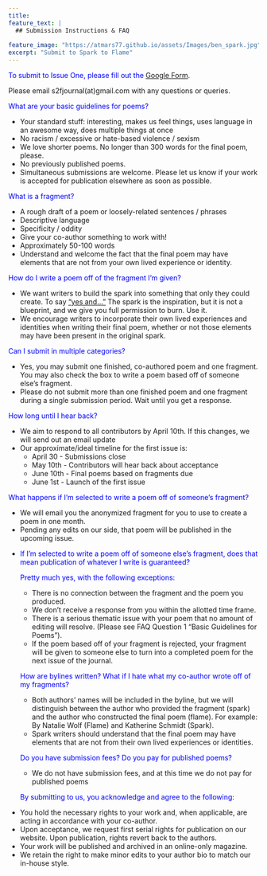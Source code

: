 ```yaml
---
title: 
feature_text: |
  ## Submission Instructions & FAQ
 
feature_image: "https://atmars77.github.io/assets/Images/ben_spark.jpg"
excerpt: "Submit to Spark to Flame"
---
```

<p style="color:blue"> 
To submit to Issue One, please fill out the <a href="https://docs.google.com/forms/d/e/1FAIpQLScK-5ArvstWpBkvBcw4TYKUSAPVl5In5AHuAPFlRvVUN_zhCA/viewform">Google Form</a>. 

Please email s2fjournal(at)gmail.com with any questions or queries.</p>

<p style="color:blue"> What are your basic guidelines for poems?
<p style="color:blue"> <ul>
  <li>Your standard stuff: interesting, makes us feel things, uses language in an awesome way, does multiple things at once</li>
  <li>No racism / excessive or hate-based violence / sexism </li>
  <li>We love shorter poems. No longer than 300 words for the final poem, please. </li>
  <li>No previously published poems.</li>
  <li>Simultaneous submissions are welcome. Please let us know if your work is accepted for publication elsewhere as soon as possible.</li>
</ul></p>

<p style="color:blue"> What is a fragment?
<p style="color:blue"><ul>
  <li>A rough draft of a poem or loosely-related sentences / phrases </li>
  <li> Descriptive language </li>
  <li>Specificity / oddity</li>
  <li>Give your co-author something to work with!</li>
  <li>Approximately 50-100 words</li>
  <li>Understand and welcome the fact that the final poem may have elements that are not from your own lived experience or identity.</li>
</ul></p>


<p style="color:blue"> How do I write a poem off of the fragment I’m given?
<p style="color:blue"><ul>
  <li>We want writers to build the spark into something that only they could create. To say <a href= "https://en.wikipedia.org/wiki/Yes,_and...">“yes and…”</a> The spark is the inspiration, but it is not a blueprint, and we give you full permission to burn. Use it.</li>
  <li>We encourage writers to incorporate their own lived experiences and identities when writing their final poem, whether or not those elements may have been present in the original spark.</li>
</ul></p>


<p style="color:blue"> Can I submit in multiple categories?
<p style="color:blue"><ul>
  <li>Yes, you may submit one finished, co-authored poem and one fragment. You may also check the box to write a poem based off of someone else’s fragment. </li>
  <li>Please do not submit more than one finished poem and one fragment during a single submission period. Wait until you get a response. </li>
</ul></p>

<p style="color:blue"> How long until I hear back?
  <p style="color:blue"><ul>
  <li>We aim to respond to all contributors by April 10th. If this changes, we will send out an email update </li>
  <li>Our approximate/ideal timeline for the first issue is:
    <ul>
    <li> April 30 - Submissions close </li>
    <li> May 10th - Contributors will hear back about acceptance </li>
    <li> June 10th - Final poems based on fragments due </li>
    <li> June 1st - Launch of the first issue </li>
    </ul>
    </li>
  </ul></p>
<p style="color:blue"> What happens if I’m selected to write a poem off of someone’s fragment?
<p style="color:blue"><ul>
<li> We will email you the anonymized fragment for you to use to create a poem in one month. </li>
<li>Pending any edits on our side, that poem will be published in the upcoming issue. <li>

<p style="color:blue"> If I’m selected to write a poem off of someone else’s fragment, does that mean publication of whatever I write is guaranteed?</p>

<p style="color:blue"> Pretty much yes, with the following exceptions: 
<p style="color:blue"><ul>
  <li>There is no connection between the fragment and the poem you produced. </li>
  <li>We don’t receive a response from you within the allotted time frame.</li>
  <li>There is a serious thematic issue with your poem that no amount of editing will resolve. (Please see FAQ Question 1 “Basic Guidelines for Poems”).</li>
  <li> If the poem based off of your fragment is rejected, your fragment will be given to someone else to turn into a completed poem for the next issue of the journal.</li>
</ul></p>

<p style="color:blue"> How are bylines written? What if I hate what my co-author wrote off of my fragments?</p>
  <p style="color:blue"><ul>
  <li> Both authors’ names will be included in the byline, but we will distinguish between the author who provided the fragment (spark) and the author who constructed the final poem (flame). For example: By Natalie Wolf (Flame) and Katherine Schmidt (Spark).</li>
  <li> Spark writers should understand that the final poem may have elements that are not from their own lived experiences or identities.</li>
  </ul>

<p style="color:blue"> Do you have submission fees? Do you pay for published poems?</p>
  <p style="color:blue"><ul>
  <li> We do not have submission fees, and at this time we do not pay for published poems</li>
  </ul>


<p style="color:blue"> By submitting to us, you acknowledge and agree to the following:</p>
<p style="color:blue"; ul>
  <li>You hold the necessary rights to your work and, when applicable, are acting in accordance with your co-author.</li>
  <li>Upon acceptance, we request first serial rights for publication on our website. Upon publication, rights revert back to the authors.</li>
  <li>Your work will be published and archived in an online-only magazine.</li>
  <li>We retain the right to make minor edits to your author bio to match our in-house style.</li>
</ul>
